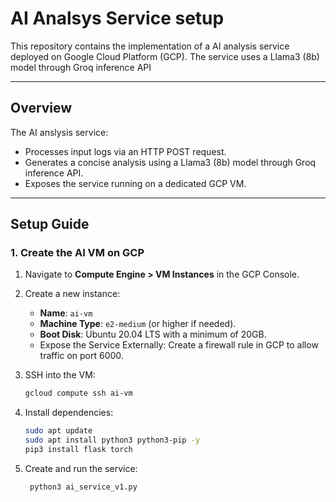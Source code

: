 # AI Analsys Service setup

This repository contains the implementation of a AI analysis service deployed on Google Cloud Platform (GCP). The service uses a Llama3 (8b) model through Groq inference API

---

## **Overview**

The AI anslysis service:
- Processes input logs via an HTTP POST request.
- Generates a concise analysis using a Llama3 (8b) model through Groq inference API.
- Exposes the service running on a dedicated GCP VM.

---

## **Setup Guide**

### **1. Create the AI VM on GCP**
1. Navigate to **Compute Engine > VM Instances** in the GCP Console.
2. Create a new instance:
   - **Name**: `ai-vm`
   - **Machine Type**: `e2-medium` (or higher if needed).
   - **Boot Disk**: Ubuntu 20.04 LTS with a minimum of 20GB.
   - Expose the Service Externally: Create a firewall rule in GCP to allow traffic on port 6000.

3. SSH into the VM:
   ```bash
   gcloud compute ssh ai-vm
3. Install dependencies:
   ```bash
   sudo apt update
   sudo apt install python3 python3-pip -y
   pip3 install flask torch
4. Create and run the service:
   ```bash
    python3 ai_service_v1.py
